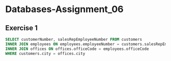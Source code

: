 # Databases-Assignment_06
## Exercise 1
```sql
SELECT customerNumber, salesRepEmployeeNumber FROM customers 
INNER JOIN employees ON employees.employeeNumber = customers.salesRepEmployeeNumber
INNER JOIN offices ON offices.officeCode = employees.officeCode
WHERE customers.city = offices.city
```
